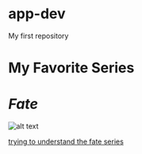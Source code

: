 # app-dev
My first repository

# **My Favorite Series**
# ***Fate***

![alt text](https://demonition.com/wp/wp-content/uploads/2022/09/FakeWD.jpg)

[trying to understand the fate series]([https://www.example.com](https://www.youtube.com/watch?v=wnVwcUhxt1k))
